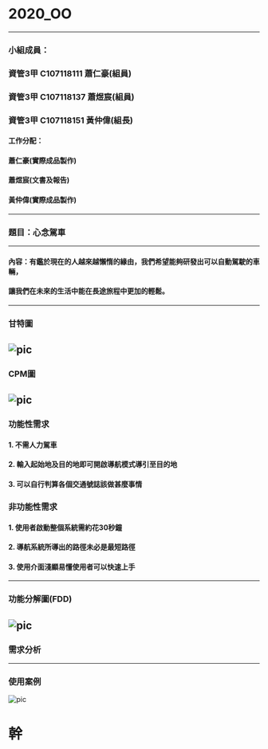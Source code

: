 # 2020_OO
-------------------------------------------------
### 小組成員：
### 資管3甲 C107118111 蕭仁豪(組員)
### 資管3甲 C107118137 蕭煜宸(組員)
### 資管3甲 C107118151 黃仲偉(組長)
#### 工作分配：
#### 蕭仁豪(實際成品製作)
#### 蕭煜宸(文書及報告)
#### 黃仲偉(實際成品製作)
-------------------------------------------------
### 題目：心念駕車
-------------------------------------------------
#### 內容：有鑑於現在的人越來越懶惰的緣由，我們希望能夠研發出可以自動駕駛的車輛，
#### 讓我們在未來的生活中能在長途旅程中更加的輕鬆。
-------------------------------------------------
### **甘特圖**
![pic](甘特圖.png "gent")
-------------------------------------------------
### **CPM圖**
![pic](關鍵路徑.png "CPM")
-------------------------------------------------
### **功能性需求**
#### 1. 不需人力駕車
#### 2. 輸入起始地及目的地即可開啟導航模式導引至目的地
#### 3. 可以自行判算各個交通號誌該做甚麼事情
### **非功能性需求**
#### 1. 使用者啟動整個系統需約花30秒鐘
#### 2. 導航系統所導出的路徑未必是最短路徑
#### 3. 使用介面淺顯易懂使用者可以快速上手
-------------------------------------------------
### **功能分解圖(FDD)**
![pic](FDD.png "功能分解圖")
-------------------------------------------------
### **需求分析**
-------------------------------------------------
### **使用案例**
![pic](使用案例.png "使用案例")
# 幹
